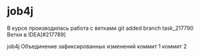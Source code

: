 ﻿# job4j
В курсе производилась работа с ветками git
added branch task_217790 
 Ветки в IDEA[#217789]
 
job4j
 Объединение зафиксированных изменений
 коммит 1
 коммит 2